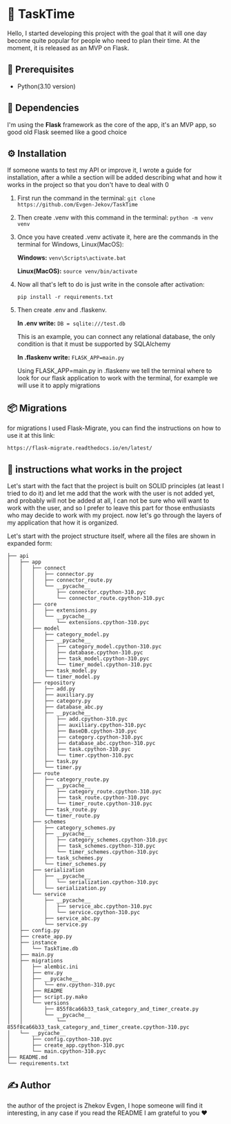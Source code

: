 # 🚀 TaskTime

Hello, I started developing this project with the goal that it will one day become quite popular for people who need to plan their time. At the moment, it is released as an MVP on Flask.

## 🧰 Prerequisites
- Python(3.10 version)

## 🧩 Dependencies

I'm using the **Flask** framework as the core of the app, it's an MVP app, so good old Flask seemed like a good choice

## ⚙️ Installation 

If someone wants to test my API or improve it, I wrote a guide for installation, after a while a section will be added describing what and how it works in the project so that you don't have to deal with 0

1. First run the command in the terminal: ```git clone https://github.com/Evgen-Jekov/TaskTime```

2. Then create .venv with this command in the terminal: ```python -m venv venv```

3. Once you have created .venv activate it, here are the commands in the terminal for Windows, Linux(MacOS):

    **Windows:** 
    ```venv\Scripts\activate.bat```

    **Linux(MacOS):** 
    ```source venv/bin/activate```

4. Now all that's left to do is just write in the console after activation:

    ```pip install -r requirements.txt```

5. Then create .env and .flaskenv. 

    **In .env write:** 
    `DB = sqlite:///test.db`

    This is an example, you can connect any relational database, the only condition is that it must be supported by SQLAlchemy

    **In .flaskenv write:**
    `FLASK_APP=main.py`

    Using FLASK_APP=main.py in .flaskenv we tell the terminal where to look for our flask application to work with the terminal, for example we will use it to apply migrations

## 📦 Migrations

for migrations I used Flask-Migrate, you can find the instructions on how to use it at this link:

`https://flask-migrate.readthedocs.io/en/latest/`

## 📃 instructions what works in the project

Let's start with the fact that the project is built on SOLID principles (at least I tried to do it) and let me add that the work with the user is not added yet, and probably will not be added at all, I can not be sure who will want to work with the user, and so I prefer to leave this part for those enthusiasts who may decide to work with my project. now let's go through the layers of my application that how it is organized.

Let's start with the project structure itself, where all the files are shown in expanded form:

```
├── api
│   ├── app
│   │   ├── connect
│   │   │   ├── connector.py
│   │   │   ├── connector_route.py
│   │   │   └── __pycache__
│   │   │       ├── connector.cpython-310.pyc
│   │   │       └── connector_route.cpython-310.pyc
│   │   ├── core
│   │   │   ├── extensions.py
│   │   │   └── __pycache__
│   │   │       └── extensions.cpython-310.pyc
│   │   ├── model
│   │   │   ├── category_model.py
│   │   │   ├── __pycache__
│   │   │   │   ├── category_model.cpython-310.pyc
│   │   │   │   ├── database.cpython-310.pyc
│   │   │   │   ├── task_model.cpython-310.pyc
│   │   │   │   └── timer_model.cpython-310.pyc
│   │   │   ├── task_model.py
│   │   │   └── timer_model.py
│   │   ├── repository
│   │   │   ├── add.py
│   │   │   ├── auxiliary.py
│   │   │   ├── category.py
│   │   │   ├── database_abc.py
│   │   │   ├── __pycache__
│   │   │   │   ├── add.cpython-310.pyc
│   │   │   │   ├── auxiliary.cpython-310.pyc
│   │   │   │   ├── BaseDB.cpython-310.pyc
│   │   │   │   ├── category.cpython-310.pyc
│   │   │   │   ├── database_abc.cpython-310.pyc
│   │   │   │   ├── task.cpython-310.pyc
│   │   │   │   └── timer.cpython-310.pyc
│   │   │   ├── task.py
│   │   │   └── timer.py
│   │   ├── route
│   │   │   ├── category_route.py
│   │   │   ├── __pycache__
│   │   │   │   ├── category_route.cpython-310.pyc
│   │   │   │   ├── task_route.cpython-310.pyc
│   │   │   │   └── timer_route.cpython-310.pyc
│   │   │   ├── task_route.py
│   │   │   └── timer_route.py
│   │   ├── schemes
│   │   │   ├── category_schemes.py
│   │   │   ├── __pycache__
│   │   │   │   ├── category_schemes.cpython-310.pyc
│   │   │   │   ├── task_schemes.cpython-310.pyc
│   │   │   │   └── timer_schemes.cpython-310.pyc
│   │   │   ├── task_schemes.py
│   │   │   └── timer_schemes.py
│   │   ├── serialization
│   │   │   ├── __pycache__
│   │   │   │   └── serialization.cpython-310.pyc
│   │   │   └── serialization.py
│   │   └── service
│   │       ├── __pycache__
│   │       │   ├── service_abc.cpython-310.pyc
│   │       │   └── service.cpython-310.pyc
│   │       ├── service_abc.py
│   │       └── service.py
│   ├── config.py
│   ├── create_app.py
│   ├── instance
│   │   └── TaskTime.db
│   ├── main.py
│   ├── migrations
│   │   ├── alembic.ini
│   │   ├── env.py
│   │   ├── __pycache__
│   │   │   └── env.cpython-310.pyc
│   │   ├── README
│   │   ├── script.py.mako
│   │   └── versions
│   │       ├── 855f8ca66b33_task_category_and_timer_create.py
│   │       └── __pycache__
│   │           └── 855f8ca66b33_task_category_and_timer_create.cpython-310.pyc
│   └── __pycache__
│       ├── config.cpython-310.pyc
│       ├── create_app.cpython-310.pyc
│       └── main.cpython-310.pyc
├── README.md
└── requirements.txt
```

## ✍️ Author

the author of the project is Zhekov Evgen, I hope someone will find it interesting, in any case if you read the README I am grateful to you ❤️